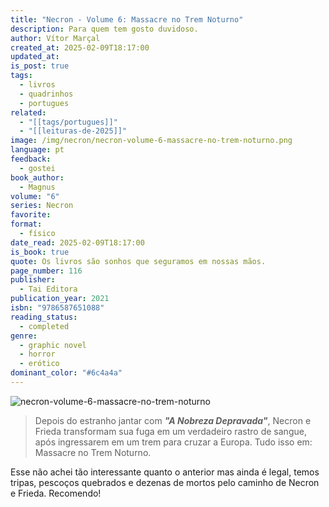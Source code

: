 ```yaml
---
title: "Necron - Volume 6: Massacre no Trem Noturno"
description: Para quem tem gosto duvidoso.
author: Vítor Marçal
created_at: 2025-02-09T18:17:00
updated_at: 
is_post: true
tags:
  - livros
  - quadrinhos
  - portugues
related:
  - "[[tags/portugues]]"
  - "[[leituras-de-2025]]"
image: /img/necron/necron-volume-6-massacre-no-trem-noturno.png
language: pt
feedback:
  - gostei
book_author:
  - Magnus
volume: "6"
series: Necron
favorite: 
format:
  - físico
date_read: 2025-02-09T18:17:00
is_book: true
quote: Os livros são sonhos que seguramos em nossas mãos.
page_number: 116
publisher:
  - Tai Editora
publication_year: 2021
isbn: "9786587651088"
reading_status:
  - completed
genre:
  - graphic novel
  - horror
  - erótico
dominant_color: "#6c4a4a"
---
```


![necron-volume-6-massacre-no-trem-noturno](img/necron/necron-volume-6-massacre-no-trem-noturno.png)

> Depois do estranho jantar com **_"A Nobreza Depravada"_**, Necron e Frieda transformam sua fuga em um verdadeiro rastro de sangue, após ingressarem em um trem para cruzar a Europa. Tudo isso em: Massacre no Trem Noturno.

Esse não achei tão interessante quanto o anterior mas ainda é legal, temos tripas, pescoços quebrados e dezenas de mortos pelo caminho de Necron e Frieda.
Recomendo!